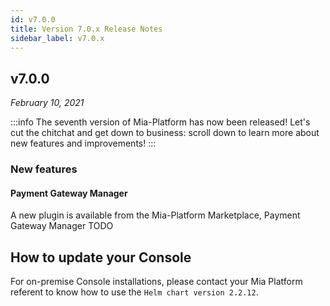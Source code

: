```yaml
---
id: v7.0.0
title: Version 7.0.x Release Notes
sidebar_label: v7.0.x
---
```


## v7.0.0

_February 10, 2021_

:::info
The seventh version of Mia-Platform has now been released! Let's cut the chitchat and get down to business: scroll down to learn more about new features and improvements!
:::

### New features

#### Payment Gateway Manager

A new plugin is available from the Mia-Platform Marketplace, Payment Gateway Manager TODO

## How to update your Console

For on-premise Console installations, please contact your Mia Platform referent to know how to use the `Helm chart version 2.2.12`.
